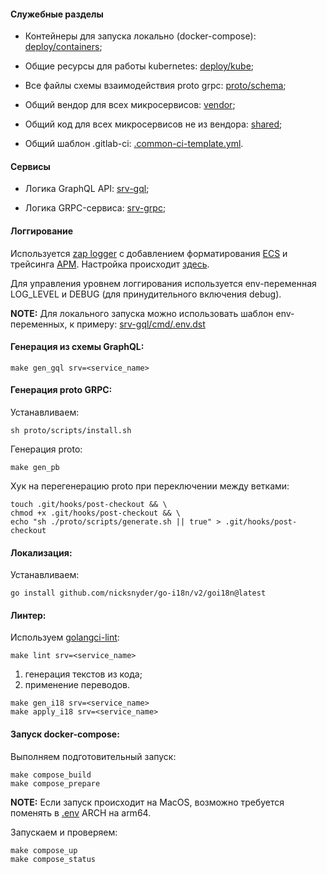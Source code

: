#### Служебные разделы

- Контейнеры для запуска локально (docker-compose): [deploy/containers](deploy/containers);

- Общие ресурсы для работы kubernetes: [deploy/kube](deploy/kube);

- Все файлы схемы взаимодействия proto grpc: [proto/schema](proto/schema);

- Общий вендор для всех микросервисов: [vendor](vendor);

- Общий код для всех микросервисов не из вендора: [shared](shared);

- Общий шаблон .gitlab-ci: [.common-ci-template.yml](deploy/.common-ci-template.yml).

#### Сервисы

- Логика GraphQL API: [srv-gql](srv-gql);

- Логика GRPC-сервиса: [srv-grpc](srv-grpc);

#### Логгирование

Используется [zap logger](https://github.com/uber-go/zap) с добавлением
форматирования [ECS](https://go.elastic.co/ecszap)
и трейсинга [APM](https://go.elastic.co/apm/module/apmzap/v2). Настройка происходит [здесь](shared/bootstrap/logger.go).

Для управления уровнем логгирования используется env-переменная LOG_LEVEL и DEBUG (для принудительного включения debug).

**NOTE:**
Для локального запуска можно использовать шаблон env-переменных, к примеру: [srv-gql/cmd/.env.dst](srv-gql/cmd/.env.dst)

#### Генерация из схемы GraphQL:

```shell script
make gen_gql srv=<service_name>
````

#### Генерация proto GRPC:

Устанавливаем:

```shell script
sh proto/scripts/install.sh
````

Генерация proto:

```shell script
make gen_pb
````

Хук на перегенерацию proto при переключении между ветками:

```shell script
touch .git/hooks/post-checkout && \
chmod +x .git/hooks/post-checkout && \
echo "sh ./proto/scripts/generate.sh || true" > .git/hooks/post-checkout
````

#### Локализация:

Устанавливаем:

```shell script
go install github.com/nicksnyder/go-i18n/v2/goi18n@latest
````

#### Линтер:

Используем [golangci-lint](https://golangci-lint.run/):

```shell script
make lint srv=<service_name>
````

1) генерация текстов из кода;
2) применение переводов.

```shell script
make gen_i18 srv=<service_name>
make apply_i18 srv=<service_name>
````

#### Запуск docker-compose:

Выполняем подготовительный запуск:

```shell script
make compose_build
make compose_prepare
````

**NOTE:**
Если запуск происходит на MacOS, возможно требуется поменять в [.env](deploy/containers/.env) ARCH на arm64.

Запускаем и проверяем:

```shell script
make compose_up
make compose_status
````
